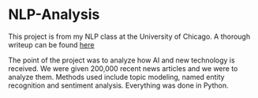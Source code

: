 # NLP-Analysis

This project is from my NLP class at the University of Chicago. A thorough writeup can be found [here](https://taylorfurry.com/2024/01/03/ai-sentiment-analysis/)

The point of the project was to analyze how AI and new technology is received. We were given 200,000 recent news articles and we were to analyze them. Methods used include topic modeling, named entity recognition and sentiment analysis. Everything was done in Python.
